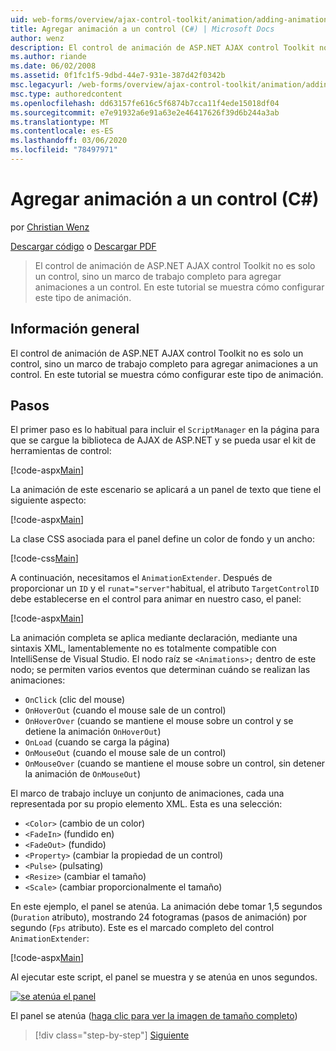 ```yaml
---
uid: web-forms/overview/ajax-control-toolkit/animation/adding-animation-to-a-control-cs
title: Agregar animación a un control (C#) | Microsoft Docs
author: wenz
description: El control de animación de ASP.NET AJAX control Toolkit no es solo un control, sino un marco de trabajo completo para agregar animaciones a un control. En este tutorial se muestra cómo...
ms.author: riande
ms.date: 06/02/2008
ms.assetid: 0f1fc1f5-9dbd-44e7-931e-387d42f0342b
msc.legacyurl: /web-forms/overview/ajax-control-toolkit/animation/adding-animation-to-a-control-cs
msc.type: authoredcontent
ms.openlocfilehash: dd63157fe616c5f6874b7cca11f4ede15018df04
ms.sourcegitcommit: e7e91932a6e91a63e2e46417626f39d6b244a3ab
ms.translationtype: MT
ms.contentlocale: es-ES
ms.lasthandoff: 03/06/2020
ms.locfileid: "78497971"
---
```

# <a name="adding-animation-to-a-control-c"></a>Agregar animación a un control (C#)

por [Christian Wenz](https://github.com/wenz)

[Descargar código](https://download.microsoft.com/download/f/9/a/f9a26acd-8df4-4484-8a18-199e4598f411/Animation1.cs.zip) o [Descargar PDF](https://download.microsoft.com/download/6/7/1/6718d452-ff89-4d3f-a90e-c74ec2d636a3/animation1CS.pdf)

> El control de animación de ASP.NET AJAX control Toolkit no es solo un control, sino un marco de trabajo completo para agregar animaciones a un control. En este tutorial se muestra cómo configurar este tipo de animación.

## <a name="overview"></a>Información general

El control de animación de ASP.NET AJAX control Toolkit no es solo un control, sino un marco de trabajo completo para agregar animaciones a un control. En este tutorial se muestra cómo configurar este tipo de animación.

## <a name="steps"></a>Pasos

El primer paso es lo habitual para incluir el `ScriptManager` en la página para que se cargue la biblioteca de AJAX de ASP.NET y se pueda usar el kit de herramientas de control:

[!code-aspx[Main](adding-animation-to-a-control-cs/samples/sample1.aspx)]

La animación de este escenario se aplicará a un panel de texto que tiene el siguiente aspecto:

[!code-aspx[Main](adding-animation-to-a-control-cs/samples/sample2.aspx)]

La clase CSS asociada para el panel define un color de fondo y un ancho:

[!code-css[Main](adding-animation-to-a-control-cs/samples/sample3.css)]

A continuación, necesitamos el `AnimationExtender`. Después de proporcionar un `ID` y el `runat="server"`habitual, el atributo `TargetControlID` debe establecerse en el control para animar en nuestro caso, el panel:

[!code-aspx[Main](adding-animation-to-a-control-cs/samples/sample4.aspx)]

La animación completa se aplica mediante declaración, mediante una sintaxis XML, lamentablemente no es totalmente compatible con IntelliSense de Visual Studio. El nodo raíz se `<Animations>;` dentro de este nodo; se permiten varios eventos que determinan cuándo se realizan las animaciones:

- `OnClick` (clic del mouse)
- `OnHoverOut` (cuando el mouse sale de un control)
- `OnHoverOver` (cuando se mantiene el mouse sobre un control y se detiene la animación `OnHoverOut`)
- `OnLoad` (cuando se carga la página)
- `OnMouseOut` (cuando el mouse sale de un control)
- `OnMouseOver` (cuando se mantiene el mouse sobre un control, sin detener la animación de `OnMouseOut`)

El marco de trabajo incluye un conjunto de animaciones, cada una representada por su propio elemento XML. Esta es una selección:

- `<Color>` (cambio de un color)
- `<FadeIn>` (fundido en)
- `<FadeOut>` (fundido)
- `<Property>` (cambiar la propiedad de un control)
- `<Pulse>` (pulsating)
- `<Resize>` (cambiar el tamaño)
- `<Scale>` (cambiar proporcionalmente el tamaño)

En este ejemplo, el panel se atenúa. La animación debe tomar 1,5 segundos (`Duration` atributo), mostrando 24 fotogramas (pasos de animación) por segundo (`Fps` atributo). Este es el marcado completo del control `AnimationExtender`:

[!code-aspx[Main](adding-animation-to-a-control-cs/samples/sample5.aspx)]

Al ejecutar este script, el panel se muestra y se atenúa en unos segundos.

[![se atenúa el panel](adding-animation-to-a-control-cs/_static/image2.png)](adding-animation-to-a-control-cs/_static/image1.png)

El panel se atenúa ([haga clic para ver la imagen de tamaño completo](adding-animation-to-a-control-cs/_static/image3.png))

> [!div class="step-by-step"]
> [Siguiente](executing-several-animations-at-the-same-time-cs.md)
